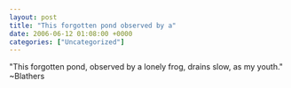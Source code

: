```yaml
---
layout: post
title: "This forgotten pond observed by a"
date: 2006-06-12 01:08:00 +0000
categories: ["Uncategorized"]
---
```


"This forgotten pond,
observed by a lonely frog,
drains slow, as my youth."
  ~Blathers